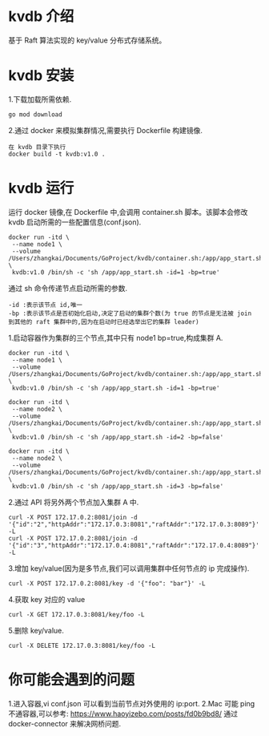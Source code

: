 # kvdb 介绍
基于 Raft 算法实现的 key/value 分布式存储系统。

# kvdb 安装
1.下载加载所需依赖.
```
go mod download
```
2.通过 docker 来模拟集群情况,需要执行 Dockerfile 构建镜像.
```
在 kvdb 目录下执行
docker build -t kvdb:v1.0 .
```

# kvdb 运行
运行 docker 镜像,在 Dockerfile 中,会调用 container.sh 脚本。该脚本会修改 kvdb 启动所需的一些配置信息(conf.json).
```
docker run -itd \
 --name node1 \
 --volume /Users/zhangkai/Documents/GoProject/kvdb/container.sh:/app/app_start.sh \
 kvdb:v1.0 /bin/sh -c 'sh /app/app_start.sh -id=1 -bp=true'
```
通过 sh 命令传递节点启动所需的参数.
```
-id :表示该节点 id,唯一
-bp :表示该节点是否初始化启动,决定了启动的集群个数(为 true 的节点是无法被 join 到其他的 raft 集群中的,因为在启动时已经选举出它的集群 leader)
```

1.启动容器作为集群的三个节点,其中只有 node1 bp=true,构成集群 A.
```
docker run -itd \
 --name node1 \
 --volume /Users/zhangkai/Documents/GoProject/kvdb/container.sh:/app/app_start.sh \
 kvdb:v1.0 /bin/sh -c 'sh /app/app_start.sh -id=1 -bp=true'
 
docker run -itd \
 --name node2 \
 --volume /Users/zhangkai/Documents/GoProject/kvdb/container.sh:/app/app_start.sh \
 kvdb:v1.0 /bin/sh -c 'sh /app/app_start.sh -id=2 -bp=false'

docker run -itd \
 --name node2 \
 --volume /Users/zhangkai/Documents/GoProject/kvdb/container.sh:/app/app_start.sh \
 kvdb:v1.0 /bin/sh -c 'sh /app/app_start.sh -id=3 -bp=false'
```
2.通过 API 将另外两个节点加入集群 A 中.
```
curl -X POST 172.17.0.2:8081/join -d '{"id":"2","httpAddr":"172.17.0.3:8081","raftAddr":"172.17.0.3:8089"}' -L
curl -X POST 172.17.0.2:8081/join -d '{"id":"3","httpAddr":"172.17.0.4:8081","raftAddr":"172.17.0.4:8089"}' -L
```
3.增加 key/value(因为是多节点,我们可以调用集群中任何节点的 ip 完成操作).
```
curl -X POST 172.17.0.2:8081/key -d '{"foo": "bar"}' -L
```
4.获取 key 对应的 value
```
curl -X GET 172.17.0.3:8081/key/foo -L
```
5.删除 key/value.
```
curl -X DELETE 172.17.0.3:8081/key/foo -L
```

# 你可能会遇到的问题
1.进入容器,vi conf.json 可以看到当前节点对外使用的 ip:port.
2.Mac 可能 ping 不通容器,可以参考: https://www.haoyizebo.com/posts/fd0b9bd8/
通过 docker-connector 来解决网桥问题.
